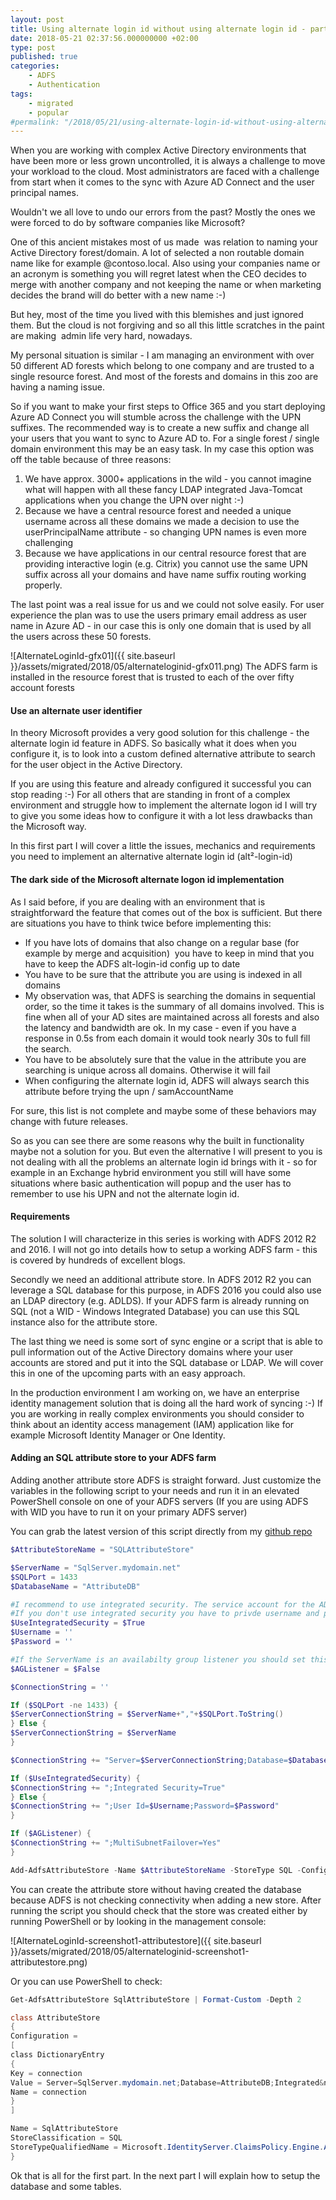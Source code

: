 ```yaml
---
layout: post
title: Using alternate login id without using alternate login id - part 1
date: 2018-05-21 02:37:56.000000000 +02:00
type: post
published: true
categories: 
    - ADFS
    - Authentication
tags:
    - migrated
    - popular 
#permalink: "/2018/05/21/using-alternate-login-id-without-using-alternate-login-id-part-1/"
---
```


When you are working with complex Active Directory environments that have been more or less grown uncontrolled, it is always a challenge to move your workload to the cloud. Most administrators are faced with a challenge from start when it comes to the sync with Azure AD Connect and the user principal names.

Wouldn't we all love to undo our errors from the past? Mostly the ones we were forced to do by software companies like Microsoft?

One of this ancient mistakes most of us made  was relation to naming your Active Directory forest/domain. A lot of selected a non routable domain name like for example @contoso.local. Also using your companies name or an acronym is something you will regret latest when the CEO decides to merge with another company and not keeping the name or when marketing decides the brand will do better with a new name :-)

But hey, most of the time you lived with this blemishes and just ignored them. But the cloud is not forgiving and so all this little scratches in the paint are making  admin life very hard, nowadays.

My personal situation is similar - I am managing an environment with over 50 different AD forests which belong to one company and are trusted to a single resource forest. And most of the forests and domains in this zoo are having a naming issue.

So if you want to make your first steps to Office 365 and you start deploying Azure AD Connect you will stumble across the challenge with the UPN suffixes. The recommended way is to create a new suffix and change all your users that you want to sync to Azure AD to. For a single forest / single domain environment this may be an easy task. In my case this option was off the table because of three reasons:

1.  We have approx. 3000+ applications in the wild - you cannot imagine what will happen with all these fancy LDAP integrated Java-Tomcat applications when you change the UPN over night :-)
2.  Because we have a central resource forest and needed a unique username across all these domains we made a decision to use the userPrincipalName attribute - so changing UPN names is even more challenging
3.  Because we have applications in our central resource forest that are providing interactive login (e.g. Citrix) you cannot use the same UPN suffix across all your domains and have name suffix routing working properly.

The last point was a real issue for us and we could not solve easily. For user experience the plan was to use the users primary email address as user name in Azure AD - in our case this is only one domain that is used by all the users across these 50 forests.

![AlternateLoginId-gfx01]({{ site.baseurl }}/assets/migrated/2018/05/alternateloginid-gfx011.png) The ADFS farm is installed in the resource forest that is trusted to each of the over fifty account forests

#### Use an alternate user identifier

In theory Microsoft provides a very good solution for this challenge - the alternate login id feature in ADFS. So basically what it does when you configure it, is to look into a custom defined alternative attribute to search for the user object in the Active Directory.

If you are using this feature and already configured it successful you can stop reading :-) For all others that are standing in front of a complex environment and struggle how to implement the alternate logon id I will try to give you some ideas how to configure it with a lot less drawbacks than the Microsoft way.

In this first part I will cover a little the issues, mechanics and requirements you need to implement an alternative alternate login id (alt²-login-id)

#### The dark side of the Microsoft alternate logon id implementation

As I said before, if you are dealing with an environment that is straightforward the feature that comes out of the box is sufficient. But there are situations you have to think twice before implementing this:

*   If you have lots of domains that also change on a regular base (for example by merge and acquisition)  you have to keep in mind that you have to keep the ADFS alt-login-id config up to date
*   You have to be sure that the attribute you are using is indexed in all domains
*   My observation was, that ADFS is searching the domains in sequential order, so the time it takes is the summary of all domains involved. This is fine when all of your AD sites are maintained across all forests and also the latency and bandwidth are ok. In my case - even if you have a response in 0.5s from each domain it would took nearly 30s to full fill the search.
*   You have to be absolutely sure that the value in the attribute you are searching is unique across all domains. Otherwise it will fail
*   When configuring the alternate login id, ADFS will always search this attribute before trying the upn / samAccountName

For sure, this list is not complete and maybe some of these behaviors may change with future releases.

So as you can see there are some reasons why the built in functionality maybe not a solution for you. But even the alternative I will present to you is not dealing with all the problems an alternate login id brings with it - so for example in an Exchange hybrid environment you still will have some situations where basic authentication will popup and the user has to remember to use his UPN and not the alternate login id.

#### Requirements

The solution I will characterize in this series is working with ADFS 2012 R2 and 2016\. I will not go into details how to setup a working ADFS farm - this is covered by hundreds of excellent blogs.

Secondly we need an additional attribute store. In ADFS 2012 R2 you can leverage a SQL database for this purpose, in ADFS 2016 you could also use an LDAP directory (e.g. ADLDS). If your ADFS farm is already running on SQL (not a WID - Windows Integrated Database) you can use this SQL instance also for the attribute store.

The last thing we need is some sort of sync engine or a script that is able to pull information out of the Active Directory domains where your user accounts are stored and put it into the SQL database or LDAP. We will cover this in one of the upcoming parts with an easy approach.

In the production environment I am working on, we have an enterprise identity management solution that is doing all the hard work of syncing :-) If you are working in really complex environments you should consider to think about an identity access management (IAM) application like for example Microsoft Identity Manager or One Identity.

#### Adding an SQL attribute store to your ADFS farm

Adding another attribute store ADFS is straight forward. Just customize the variables in the following script to your needs and run it in an elevated PowerShell console on one of your ADFS servers (If you are using ADFS with WID you have to run it on your primary ADFS server)

You can grab the latest version of this script directly from my [github repo](https://github.com/backbone2k/adfsTools/blob/master/addSqlAttributeStore.ps1)

```powershell
$AttributeStoreName = "SQLAttributeStore"

$ServerName = "SqlServer.mydomain.net"  
$SQLPort = 1433  
$DatabaseName = "AttributeDB"

#I recommend to use integrated security. The service account for the ADFS farm needs READ and CONNECT rights to the database  
#If you don't use integrated security you have to privde username and password  
$UseIntegratedSecurity = $True  
$Username = ''  
$Password = ''

#If the ServerName is an availabilty group listener you should set this to $true  
$AGListener = $False

$ConnectionString = ''

If ($SQLPort -ne 1433) {  
$ServerConnectionString = $ServerName+","+$SQLPort.ToString()  
} Else {  
$ServerConnectionString = $ServerName  
}

$ConnectionString += "Server=$ServerConnectionString;Database=$DatabaseName"

If ($UseIntegratedSecurity) {  
$ConnectionString += ";Integrated Security=True"  
} Else {  
$ConnectionString += ";User Id=$Username;Password=$Password"  
}

If ($AGListener) {  
$ConnectionString += ";MultiSubnetFailover=Yes"  
}

Add-AdfsAttributeStore -Name $AttributeStoreName -StoreType SQL -Configuration @{"connection"=$ConnectionString}  
```

You can create the attribute store without having created the database because ADFS is not checking connectivity when adding a new store. After running the script you should check that the store was created either by running PowerShell or by looking in the management console:

![AlternateLoginId-screenshot1-attributestore]({{ site.baseurl }}/assets/migrated/2018/05/alternateloginid-screenshot1-attributestore.png)

Or you can use PowerShell to check:

```powershell
Get-AdfsAttributeStore SqlAttributeStore | Format-Custom -Depth 2

class AttributeStore  
{  
Configuration =  
[  
class DictionaryEntry  
{  
Key = connection  
Value = Server=SqlServer.mydomain.net;Database=AttributeDB;Integrated&nbsp;Security=True  
Name = connection  
}  
]

Name = SqlAttributeStore  
StoreClassification = SQL  
StoreTypeQualifiedName = Microsoft.IdentityServer.ClaimsPolicy.Engine.AttributeStore.Sql.SqlAttributeStore, Microsoft.IdentityServer.ClaimsPolicy  
}  
```

Ok that is all for the first part. In the next part I will explain how to setup the database and some tables.